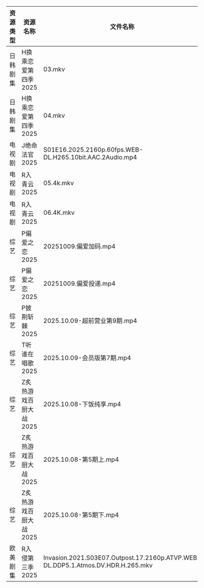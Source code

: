 | 资源类型 | 资源名称          | 文件名称                                                                            | 分享链接                                | 更新时间                |
| ---- | ------------- | ------------------------------------------------------------------------------- | ----------------------------------- | ------------------- |
| 日韩剧集 | H换乘恋爱第四季2025  | 03.mkv                                                                          | https://pan.quark.cn/s/e29ed90e4532 | 2025-10-09 12:22:06 |
| 日韩剧集 | H换乘恋爱第四季2025  | 04.mkv                                                                          | https://pan.quark.cn/s/e29ed90e4532 | 2025-10-09 12:22:02 |
| 电视剧  | J绝命法官2025     | S01E16.2025.2160p.60fps.WEB-DL.H265.10bit.AAC.2Audio.mp4                        | https://pan.quark.cn/s/50b666fcfcd1 | 2025-10-09 12:22:48 |
| 电视剧  | R入青云2025      | 05.4k.mkv                                                                       | https://pan.quark.cn/s/138c8b816f29 | 2025-10-09 12:26:02 |
| 电视剧  | R入青云2025      | 06.4K.mkv                                                                       | https://pan.quark.cn/s/138c8b816f29 | 2025-10-09 12:26:06 |
| 综艺   | P偏爱之恋2025     | 20251009.偏爱加码.mp4                                                               | https://pan.quark.cn/s/2023e0def11e | 2025-10-09 12:33:24 |
| 综艺   | P偏爱之恋2025     | 20251009.偏爱投递.mp4                                                               | https://pan.quark.cn/s/2023e0def11e | 2025-10-09 12:33:29 |
| 综艺   | P披荆斩棘2025     | 2025.10.09-超前营业第9期.mp4                                                          | https://pan.quark.cn/s/9ae1eb01008d | 2025-10-09 12:33:45 |
| 综艺   | T听谁在唱歌2025    | 2025.10.09-会员版第7期.mp4                                                           | https://pan.quark.cn/s/2bde1dede512 | 2025-10-09 16:33:53 |
| 综艺   | Z炙热游戏百厨大战2025 | 2025.10.08-下饭纯享.mp4                                                             | https://pan.quark.cn/s/22ce3991a592 | 2025-10-09 01:35:21 |
| 综艺   | Z炙热游戏百厨大战2025 | 2025.10.08-第5期上.mp4                                                             | https://pan.quark.cn/s/22ce3991a592 | 2025-10-09 01:35:30 |
| 综艺   | Z炙热游戏百厨大战2025 | 2025.10.08-第5期下.mp4                                                             | https://pan.quark.cn/s/22ce3991a592 | 2025-10-09 01:35:33 |
| 欧美剧集 | R入侵第三季2025    | Invasion.2021.S03E07.Outpost.17.2160p.ATVP.WEB-DL.DDP5.1.Atmos.DV.HDR.H.265.mkv | https://pan.quark.cn/s/8877297fc601 | 2025-10-09 10:25:23 |
